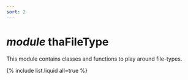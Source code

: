 ```yaml
---
sort: 2
---
```


# *module* thaFileType 

This module contains classes and functions to play around file-types.

{% include list.liquid all=true %}
